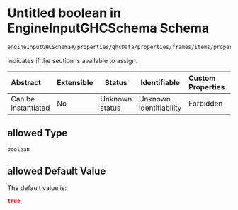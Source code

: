 # Untitled boolean in EngineInputGHCSchema Schema

```txt
engineInputGHCSchema#/properties/ghcData/properties/frames/items/properties/sections/items/properties/allowed
```

Indicates if the section is available to assign.


| Abstract            | Extensible | Status         | Identifiable            | Custom Properties | Additional Properties | Access Restrictions | Defined In                                                         |
| :------------------ | ---------- | -------------- | ----------------------- | :---------------- | --------------------- | ------------------- | ------------------------------------------------------------------ |
| Can be instantiated | No         | Unknown status | Unknown identifiability | Forbidden         | Allowed               | none                | [ghc.schema.json\*](../out/ghc.schema.json "open original schema") |

## allowed Type

`boolean`

## allowed Default Value

The default value is:

```json
true
```
